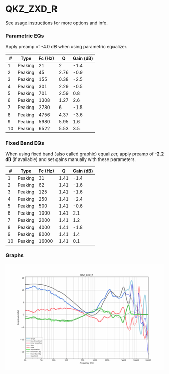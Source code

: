 # QKZ_ZXD_R
See [usage instructions](https://github.com/jaakkopasanen/AutoEq#usage) for more options and info.

### Parametric EQs
Apply preamp of -4.0 dB when using parametric equalizer.

|   # | Type    |   Fc (Hz) |    Q |   Gain (dB) |
|-----|---------|-----------|------|-------------|
|   1 | Peaking |        21 | 2    |        -1.4 |
|   2 | Peaking |        45 | 2.76 |        -0.9 |
|   3 | Peaking |       155 | 0.38 |        -2.5 |
|   4 | Peaking |       301 | 2.29 |        -0.5 |
|   5 | Peaking |       701 | 2.59 |         0.8 |
|   6 | Peaking |      1308 | 1.27 |         2.6 |
|   7 | Peaking |      2780 | 6    |        -1.5 |
|   8 | Peaking |      4756 | 4.37 |        -3.6 |
|   9 | Peaking |      5980 | 5.95 |         1.6 |
|  10 | Peaking |      6522 | 5.53 |         3.5 |

### Fixed Band EQs
When using fixed band (also called graphic) equalizer, apply preamp of **-2.2 dB** (if available) and set gains manually with these parameters.

|   # | Type    |   Fc (Hz) |    Q |   Gain (dB) |
|-----|---------|-----------|------|-------------|
|   1 | Peaking |        31 | 1.41 |        -1.4 |
|   2 | Peaking |        62 | 1.41 |        -1.6 |
|   3 | Peaking |       125 | 1.41 |        -1.6 |
|   4 | Peaking |       250 | 1.41 |        -2.4 |
|   5 | Peaking |       500 | 1.41 |        -0.6 |
|   6 | Peaking |      1000 | 1.41 |         2.1 |
|   7 | Peaking |      2000 | 1.41 |         1.2 |
|   8 | Peaking |      4000 | 1.41 |        -1.8 |
|   9 | Peaking |      8000 | 1.41 |         1.4 |
|  10 | Peaking |     16000 | 1.41 |         0.1 |

### Graphs
![](./QKZ_ZXD_R.png)
